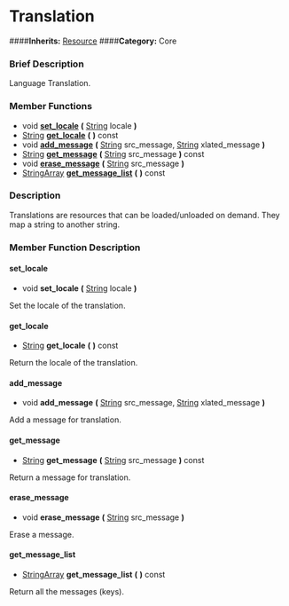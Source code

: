 #  Translation  
####**Inherits:** [Resource](class_resource)
####**Category:** Core

###  Brief Description  
Language Translation.

###  Member Functions 
  * void  **[set&#95;locale](#set_locale)**  **(** [String](class_string) locale  **)**
  * [String](class_string)  **[get&#95;locale](#get_locale)**  **(** **)** const
  * void  **[add&#95;message](#add_message)**  **(** [String](class_string) src_message, [String](class_string) xlated_message  **)**
  * [String](class_string)  **[get&#95;message](#get_message)**  **(** [String](class_string) src_message  **)** const
  * void  **[erase&#95;message](#erase_message)**  **(** [String](class_string) src_message  **)**
  * [StringArray](class_stringarray)  **[get&#95;message&#95;list](#get_message_list)**  **(** **)** const

###  Description  
Translations are resources that can be loaded/unloaded on demand. They map a string to another string.

###  Member Function Description  

#### <a name="set_locale">set_locale</a>
  * void  **set&#95;locale**  **(** [String](class_string) locale  **)**

Set the locale of the translation.

#### <a name="get_locale">get_locale</a>
  * [String](class_string)  **get&#95;locale**  **(** **)** const

Return the locale of the translation.

#### <a name="add_message">add_message</a>
  * void  **add&#95;message**  **(** [String](class_string) src_message, [String](class_string) xlated_message  **)**

Add a message for translation.

#### <a name="get_message">get_message</a>
  * [String](class_string)  **get&#95;message**  **(** [String](class_string) src_message  **)** const

Return a message for translation.

#### <a name="erase_message">erase_message</a>
  * void  **erase&#95;message**  **(** [String](class_string) src_message  **)**

Erase a message.

#### <a name="get_message_list">get_message_list</a>
  * [StringArray](class_stringarray)  **get&#95;message&#95;list**  **(** **)** const

Return all the messages (keys).
